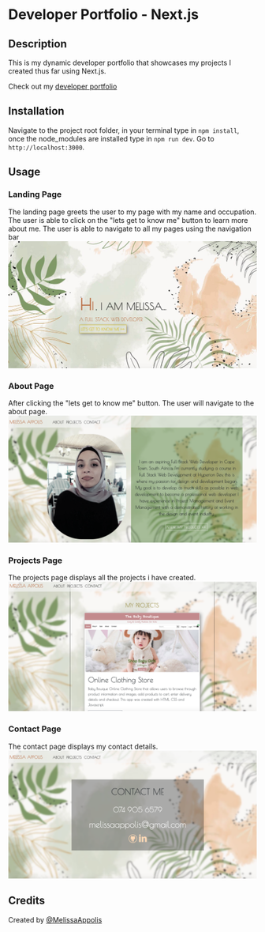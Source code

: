 # Developer Portfolio - Next.js

## Description

This is my dynamic developer portfolio that showcases my projects I created thus far using Next.js.

Check out my [developer portfolio](https://developer-profile.vercel.app)

## Installation

Navigate to the project root folder, in your terminal type in `npm install`, once the node_modules are installed type in `npm run dev`.
Go to `http://localhost:3000`.

## Usage
### Landing Page
The landing page greets the user to my page with my name and occupation. The user is able to click on the "lets get to know me" button to learn more about me.
The user is able to navigate to all my pages using the navigation bar
![Landing Page Image](screenshots/screenshot1.png)

### About Page
After clicking the "lets get to know me" button. The user will navigate to the about page.
![About Page Image](screenshots/screenshot2.png)

### Projects Page
The projects page displays all the projects i have created.
![Project Page Image](screenshots/screenshot3.png)

### Contact Page
The contact page displays my contact details.
![About Page Image](screenshots/screenshot4.png)


## Credits
Created by [@MelissaAppolis](https://github.com/MelissaAppolis)
